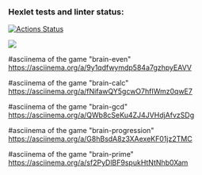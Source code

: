 <!--Проект "Игры разума".

Вас приветствует консольная игра "Игры разума". Данная игра состоит из пяти мини-игр таких как: 
1."Проверка на чётность" (brain-even);
2."Калькулятор" (brain-calc);
3."НОД" - Наибольший общий делитель (brain-gcd);
4."Арифметическая прогрессия" (brain-progression);
5."Простое ли число?" (brain-prime);

Минимальные требования:
Python версия не ниже 3.6
Свежая версия pip (package installer for Python)
Пакетный менеджер poetry не ниже версии 1.2.0

Для начала игры необходимо:
1.Установить игру:
  a. Открыть консоль;
  b. Ввести команду "git clone git@github.com:EvgeniyGlibin/python-project-49.git";
  c. После этого необходимо зайти в директорию игры "cd python-project-49/";
  d. Установить игру при помощи команды "make install".
2.Запустить желаемую мини-игру можно при помощи соответствующей мини-игре "команде". Например: Мини-игра "Проверка на чётность" запускается по команде - "brain-even".
При запуске игры необходимо ввести своё имя, после чего будет выведена краткая инструкция по игре и вам будет задан вопрос. Вам необходимо определить правильный ответ и ввести его в графе "Question". В случае если ваш ответ оказалься правильным, вы увидите соответствующее описание, и вам будет задан еще один вопрос. Игра считается пройденной, если вы ответили правильно 3 раза. В случае неправильного ответа, игра оповестит вас об ошибке и покажет правильный ответ, при этом игра автоматически завершится.

Для каждой мини-игры имеется своя asciinema (запись игры). Для просмотра, необходимо пройти по соответсвующей ссылке, которые размещены в конце данного файла. -->

### Hexlet tests and linter status:
[![Actions Status](https://github.com/EvgeniyGlibin/python-project-49/workflows/hexlet-check/badge.svg)](https://github.com/EvgeniyGlibin/python-project-49/actions)

<a href="https://codeclimate.com/github/EvgeniyGlibin/python-project-49/maintainability"><img src="https://api.codeclimate.com/v1/badges/76bb012a6e268f814867/maintainability" /></a>


#asciinema of the game "brain-even"
https://asciinema.org/a/9y1qdfwymdp584a7gzhpyEAVV

#asciinema of the game "brain-calc"
https://asciinema.org/a/fNifawQY5gcwO7hfIWmz0qwE7

#asciinema of the game "brain-gcd"
https://asciinema.org/a/QWb8cSeKu4ZJ4JVHdjAfvzSDg

#asciinema of the game "brain-progression"
https://asciinema.org/a/G8hBsdA8z3XAexeKF01jz2TMC

#asciinema of the game "brain-prime"
https://asciinema.org/a/sf2PyDlBF9spukHtNtNhb0Xam
<script async id="asciicast-sf2PyDlBF9spukHtNtNhb0Xam" src="https://asciinema.org/a/sf2PyDlBF9spukHtNtNhb0Xam.js"></script>

